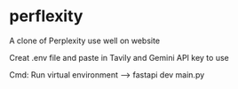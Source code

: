 # perflexity

A clone of Perplexity use well on website

Creat .env file and paste in Tavily and Gemini API key to use 

Cmd: Run virtual environment --> fastapi dev main.py

